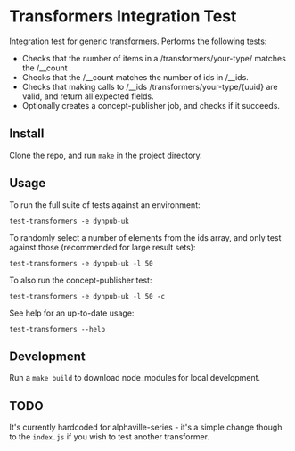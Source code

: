 # Transformers Integration Test

Integration test for generic transformers. Performs the following tests:

* Checks that the number of items in a /transformers/your-type/ matches the /\_\_count
* Checks that the /\_\_count matches the number of ids in /\_\_ids.
* Checks that making calls to /\_\_ids /transformers/your-type/{uuid} are valid, and return all expected fields.
* Optionally creates a concept-publisher job, and checks if it succeeds.

## Install

Clone the repo, and run `make` in the project directory.

## Usage

To run the full suite of tests against an environment:

```
test-transformers -e dynpub-uk
```

To randomly select a number of elements from the ids array, and only test against those (recommended for large result sets):

```
test-transformers -e dynpub-uk -l 50
```

To also run the concept-publisher test:

```
test-transformers -e dynpub-uk -l 50 -c
```

See help for an up-to-date usage:

```
test-transformers --help
```

## Development

Run a `make build` to download node_modules for local development.

## TODO

It's currently hardcoded for alphaville-series - it's a simple change though to the `index.js` if you wish to test another transformer.

